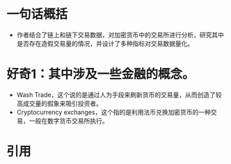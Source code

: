 # 一句话概括
- 作者结合了链上和链下交易数据，对加密货币中的交易所进行分析，研究其中是否存在造假交易量的情况，并设计了多种指标对交易数据量化。

# 好奇1：其中涉及一些金融的概念。
- Wash Trade，这个说的是通过人为手段来刷新货币的交易量，从而创造了较高成交量的假象来吸引投资者。
- Cryptocurrency exchanges，这个指的是利用法币兑换加密货币的一种交易，一般在数字货币交易所执行。

# 引用
